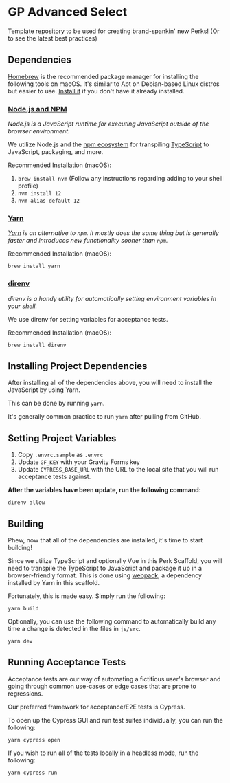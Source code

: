 # GP Advanced Select

Template repository to be used for creating brand-spankin' new Perks! (Or to see the latest best practices)

## Dependencies

[Homebrew](https://brew.sh/) is the recommended package manager for installing the following
tools on macOS. It's similar to Apt on Debian-based Linux distros but
easier to use. [Install it](https://docs.brew.sh/Installation) if you don't have it already installed.

### [Node.js and NPM](https://nodejs.org/en/)

_Node.js is a JavaScript runtime for executing JavaScript outside of the
browser environment._

We utilize Node.js and the [npm ecosystem](https://www.npmjs.com/) for transpiling [TypeScript](https://www.typescriptlang.org/) to JavaScript, packaging, and more.

Recommended Installation (macOS):

1. `brew install nvm`
 (Follow any instructions regarding adding to your shell profile)
2. `nvm install 12`
3. `nvm alias default 12`

### [Yarn](https://classic.yarnpkg.com/en/docs/install/#mac-stable)

_[Yarn](https://classic.yarnpkg.com/en/docs/install/#mac-stable) is an alternative to `npm`. It mostly does the same thing but is
generally faster and introduces new functionality sooner than `npm`._

Recommended Installation (macOS):

```
brew install yarn
```

### [direnv](https://direnv.net/)

_direnv is a handy utility for automatically setting environment variables
in your shell._

We use direnv for setting variables for acceptance tests.

Recommended Installation (macOS):

```
brew install direnv
```

## Installing Project Dependencies

After installing all of the dependencies above, you will need to install
the JavaScript by using Yarn.

This can be done by running `yarn`.

It's generally common practice to run `yarn` after
pulling from GitHub.

## Setting Project Variables

1. Copy `.envrc.sample` as `.envrc`
2. Update `GF_KEY` with your Gravity Forms key
3. Update `CYPRESS_BASE_URL` with the URL to the local site that you will run acceptance tests against.

**After the variables have been update, run the following command:**

```
direnv allow
```

## Building

Phew, now that all of the dependencies are installed, it's time to start
building!

Since we utilize TypeScript and optionally Vue in this Perk Scaffold, you
will need to transpile the TypeScript to JavaScript and package it up
in a browser-friendly format. This is done using [webpack](https://webpack.js.org/), a dependency installed
by Yarn in this scaffold.

Fortunately, this is made easy. Simply run the following:

 ```
 yarn build
 ```

 Optionally, you can use the following command to automatically build
 any time a change is detected in the files in `js/src`.

 ```
 yarn dev
 ```

## Running Acceptance Tests

Acceptance tests are our way of automating a fictitious user's browser
and going through common use-cases or edge cases that are prone to
regressions.

Our preferred framework for acceptance/E2E tests is Cypress.

To open up the Cypress GUI and run test suites individually, you can run the following:

```shell
yarn cypress open
```

If you wish to run all of the tests locally in a headless mode, run the following:

```shell
yarn cypress run
```

